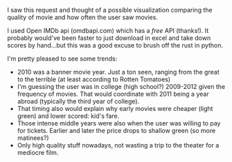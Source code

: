 I saw this request and thought of a possible visualization comparing the quality of movie and how often the user saw movies.  

I used Open IMDb api (omdbapi.com) which has a _free_ API (thanks!).  It probably would've been faster to just download in excel and take down scores by hand...but this was a good excuse to brush off the rust in python.

I'm pretty pleased to see some trends:

- 2010 was a banner movie year.  Just a ton seen, ranging from the great to the terrible (at least according to Rotten Tomatoes)
- I'm guessing the user was in college (high school?) 2009-2012 given the frequency of movies.  That would coordinate with 2011 being a year abroad (typically the third year of college).
- That timing also would explain why early movies were cheaper (light green) and lower scored: kid's fare.
- Those intense middle years were also when the user was willing to pay for tickets.  Earlier and later the price drops to shallow green (so more matinees?)
- Only high quality stuff nowadays, not wasting a trip to the theater for a mediocre film.
